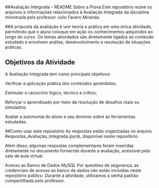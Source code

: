##Avaliação Integrada – README
Sobre a Prova
Este repositório reúne os arquivos e informações relacionados à Avaliação Integrada da disciplina ministrada pelo professor Julio Favero Miranda.

##A proposta da avaliação é unir teoria e prática em uma única atividade, permitindo que o aluno coloque em ação os conhecimentos adquiridos ao longo do curso. Os temas abordados são diretamente ligados ao conteúdo estudado e envolvem análise, desenvolvimento e resolução de situações práticas.

## Objetivos da Atividade
A Avaliação Integrada tem como principais objetivos:

Verificar a aplicação prática dos conteúdos aprendidos;

Estimular o raciocínio lógico, técnico e crítico;

Reforçar o aprendizado por meio da resolução de desafios reais ou simulados;

Avaliar a autonomia do aluno e seu domínio sobre as ferramentas estudadas.

##Como usar este repositório
As respostas estão organizadas no arquivo Respostas_Avaliação_Integrada.ipynb, disponível neste repositório.

Além disso, algumas respostas complementares foram inseridas diretamente no documento fornecido durante a avaliação, acessível pela sala de aula virtual.

Acesso ao Banco de Dados MySQL
Por questões de segurança, as credenciais de acesso ao banco de dados não estão incluídas neste repositório público. Durante a atividade, utilizamos a senha padrão compartilhada pelo professor.
  







